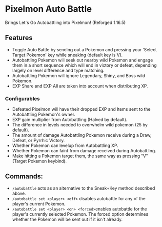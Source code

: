 # Pixelmon Auto Battle
Brings Let's Go Autobattling into Pixelmon! (Reforged 1.16.5)

## Features
* Toggle Auto Battle by sending out a Pokemon and pressing your 'Select Target Pokemon' key while sneaking (default key is V).
* Autobattling Pokemon will seek out nearby wild Pokemon and engage them in a short sequence which will end in victory or defeat, depending largely on level difference and type matching.
* Autobattling Pokemon will ignore Legendary, Shiny, and Boss wild Pokemon.
* EXP Share and EXP All are taken into account when distributing XP.
### Configurables
* Defeated Pixelmon will have their dropped EXP and Items sent to the Autobattling Pokemon's owner.
* EXP gain multiplier from Autobattling (Halved by default).
* The difference in levels needed to overwhelm wild pokemon (25 by default).
* The amount of damage Autobattling Pokemon receive during a Draw, Defeat, or Pyrrhic Victory.
* Whether Pokemon can levelup from Autobattling XP.
* Whether Pokemon can faint from damage received during Autobattling.
* Make hitting a Pokemon target them, the same way as pressing "V" (Target Pokemon keybind).

## Commands:
* `/autobattle` acts as an alternative to the Sneak+Key method described above.
* `/autobattle set <player> <off>` disables autobattle for any of the player's current Pokemon.
* `/autobattle set <player> <on> <forced>`enables autobattle for the player's currently selected Pokemon. The forced option determines whether the Pokemon will be sent out if it isn't already.